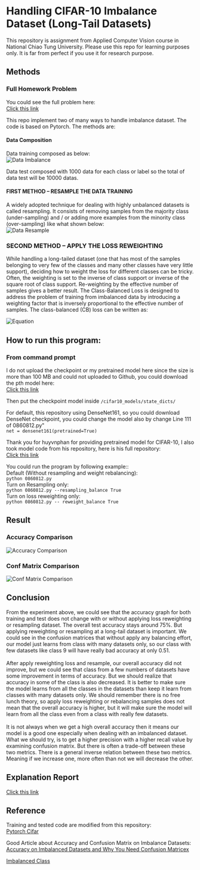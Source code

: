 # Handling CIFAR-10 Imbalance Dataset (Long-Tail Datasets)
This repository is assignment from Applied Computer Vision course in National Chiao Tung University. Please use this repo for learning purposes only. It is far from perfect if you use it for research purpose.

## Methods

### Full Homework Problem
You could see the full problem here:<br>
[Click this link](https://github.com/alexivaner/Applied-CV-Handling-CIFAR10-Imbalance-Datasets/blob/main/ACV_HW3.pdf)

This repo implement two of many ways to handle imbalance dataset. The code is based on Pytorch. The methods are:<br>

#### Data Composition
Data training composed as below:<br>
![Data Imbalance](https://github.com/alexivaner/Applied-CV-Handling-CIFAR10-Imbalance-Datasets/blob/main/image/Longtail.png)

Data test composed with 1000 data for each class or label so the total of data test will be 10000 datas.


#### FIRST METHOD – RESAMPLE THE DATA TRAINING
A widely adopted technique for dealing with highly unbalanced datasets is called resampling. It consists of removing samples from the majority class (under-sampling) and / or adding more examples from the minority class (over-sampling) like what shown below:<br>
![Data Resample](https://github.com/alexivaner/Applied-CV-Handling-CIFAR10-Imbalance-Datasets/blob/main/image/Resampling.png)

### SECOND METHOD – APPLY THE LOSS REWEIGHTING
While handling a long-tailed dataset (one that has most of the samples belonging to very few of the classes and many other classes have very little support), deciding how to weight the loss for different classes can be tricky. Often, the weighting is set to the inverse of class support or inverse of the square root of class support. Re-weighting by the effective number of samples gives a better result. The Class-Balanced Loss is designed to address the problem of training from imbalanced data by introducing a weighting factor that is inversely proportional to the effective number of samples. The class-balanced (CB) loss can be written as:

![Equation](https://github.com/alexivaner/Applied-CV-Handling-CIFAR10-Imbalance-Datasets/blob/main/image/Equation.png)

## How to run this program:

### From command prompt
I do not upload the checkpoint or my pretrained model here since the size is more than 100 MB and could not uploaded to Github, you could download the pth model here:<br>
[Click this link](https://drive.google.com/file/d/11DDSbPqFXLzooIv6YPmXuKRIZJ24808g/view)<br>
    
Then put the checkpoint model inside `/cifar10_models/state_dicts/` <br>


For default, this repository using DenseNet161, so you could download DenseNet checkpoint, you could change the model also by change Line 111 of 0860812.py"<br>
    `net = densenet161(pretrained=True)`

Thank you for huyvnphan for providing pretrained model for CIFAR-10, I also took model code from his repository, here is his full repository:<br>
[Click this link](https://github.com/huyvnphan/PyTorch_CIFAR10)<br>


You could run the program by following example::<br>
Default (Without resampling and weight rebalancing):<br>
 `python 0860812.py` <br>
Turn on Resampling only: <br>
 `python 0860812.py --resampling_balance True` <br>
Turn on loss reweighting only:<br>
 `python 0860812.py -- reweight_balance True` <br>

## Result
### Accuracy Comparison
![Accuracy Comparison](https://github.com/alexivaner/Applied-CV-Handling-CIFAR10-Imbalance-Datasets/blob/main/image/TestAcc.png)

### Conf Matrix Comparison
![Conf Matrix Comparison](https://github.com/alexivaner/Applied-CV-Handling-CIFAR10-Imbalance-Datasets/blob/main/image/ConfMat.png)

## Conclusion
From the experiment above, we could see that the accuracy graph for both training and test does not change with or without applying loss reweighting or resampling dataset. The overall test accuracy stays around 75%.  But applying reweighting or resampling at a long-tail dataset is important. We could see in the confusion matrices that without apply any balancing effort, our model just learns from class with many datasets only, so our class with few datasets like class 9 will have really bad accuracy at only 0.51.<br><br>
After apply reweighting loss and resample, our overall accuracy did not improve, but we could see that class from a few numbers of datasets have some improvement in terms of accuracy. But we should realize that accuracy in some of the class is also decreased. It is better to make sure the model learns from all the classes in the datasets than keep it learn from classes with many datasets only. We should remember there is no free lunch theory, so apply loss reweighting or rebalancing samples does not mean that the overall accuracy is higher, but it will make sure the model will learn from all the class even from a class with really few datasets.<br><br>
It is not always when we get a high overall accuracy then it means our model is a good one especially when dealing with an imbalanced dataset. What we should try, is to get a higher precision with a higher recall value by examining confusion matrix. But there is often a trade-off between these two metrics. There is a general inverse relation between these two metrics. Meaning if we increase one, more often than not we will decrease the other.


 ## Explanation Report
[Click this link](https://github.com/alexivaner/Applied-CV-Handling-CIFAR10-Imbalance-Datasets/blob/main/Ivan%20Surya%20H_0860812.pdf)

## Reference
Training and tested code are modified from this repository:<br>
 [Pytorch Cifar](https://github.com/kuangliu/pytorch-cifar)<br>

Good Article about Accuracy and Confusion Matrix on Imbalance Datasets:<br>
  [Accuracy on Imbalanced Datasets and Why You Need Confusion Matricex](https://medium.com/analytics-vidhya/accuracy-on-imbalanced-datasets-and-why-you-need-confusion-matrix-937613bf89bf)<br>
  
   [Imbalanced Class](https://elitedatascience.com/imbalanced-classes)<br>







 


